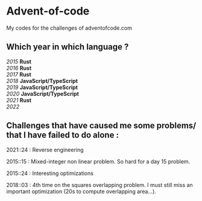 # Advent-of-code

My codes for the challenges of adventofcode.com

## Which year in which language ?

*2015* **Rust** \
*2016* **Rust** \
*2017* **Rust** \
*2018* **JavaScript/TypeScript** \
*2019* **JavaScript/TypeScript** \
*2020* **JavaScript/TypeScript** \
*2021* **Rust** \
*2022*

## Challenges that have caused me some problems/ that I have failed to do alone :

2021::24 : Reverse engineering

2015::15 : Mixed-integer non linear problem. So hard for a day 15 problem.

2015::24 : Interesting optimizations

2018::03 : 4th time on the squares overlapping problem. I must still miss an important optimization (20s to compute overlapping area...).
